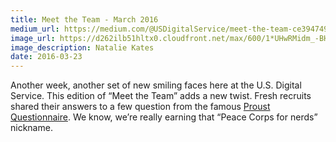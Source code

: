 ```yaml
---
title: Meet the Team - March 2016
medium_url: https://medium.com/@USDigitalService/meet-the-team-ce394749a771
image_url: https://d262ilb51hltx0.cloudfront.net/max/600/1*UHwRMidm_-BHCOfycUvtPA.jpeg
image_description: Natalie Kates
date: 2016-03-23
---
```


Another week, another set of new smiling faces here at the U.S. Digital Service. This edition of “Meet the Team” adds a new twist. Fresh recruits shared their answers to a few question from the famous [Proust Questionnaire](https://en.wikipedia.org/wiki/Proust_Questionnaire). We know, we’re really earning that “Peace Corps for nerds” nickname.
